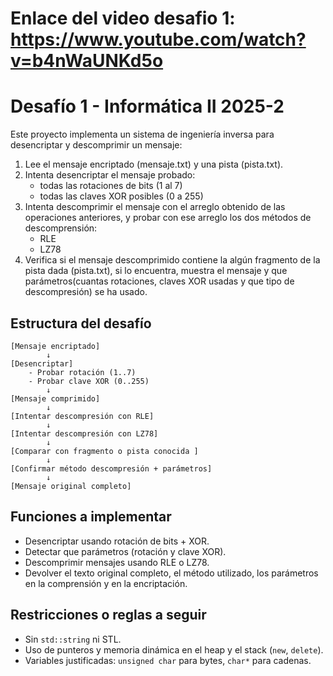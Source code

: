 # Enlace del video desafio 1: https://www.youtube.com/watch?v=b4nWaUNKd5o

# Desafío 1 - Informática II 2025-2

Este proyecto implementa un sistema de ingeniería inversa para desencriptar y descomprimir un mensaje: 

1. Lee el mensaje encriptado (mensaje.txt) y una pista (pista.txt).
2. Intenta desencriptar el mensaje probado:
    - todas las rotaciones de bits (1 al 7)
    - todas las claves XOR posibles (0 a 255)
3. Intenta descomprimir el mensaje con el arreglo obtenido de las operaciones anteriores, y probar con ese arreglo los dos métodos de descomprensión:
    - RLE
    - LZ78
4. Verifica si el mensaje descomprimido contiene la algún fragmento de la pista dada (pista.txt), si lo encuentra, muestra el mensaje y que parámetros(cuantas rotaciones, claves XOR usadas y que tipo de descompresión) se ha usado.


## Estructura del desafío
```
[Mensaje encriptado]
        ↓
[Desencriptar]
    - Probar rotación (1..7) 
    - Probar clave XOR (0..255) 
        ↓
[Mensaje comprimido]
        ↓
[Intentar descompresión con RLE] 
        ↓
[Intentar descompresión con LZ78] 
        ↓
[Comparar con fragmento o pista conocida ]
        ↓
[Confirmar método descompresión + parámetros]
        ↓
[Mensaje original completo]
```
## Funciones a implementar
- Desencriptar usando rotación de bits + XOR.
- Detectar que parámetros (rotación y clave XOR).
- Descomprimir mensajes usando RLE o LZ78.
- Devolver el texto original completo, el método utilizado, los parámetros en la comprensión y en la encriptación.

## Restricciones o reglas a seguir
- Sin `std::string` ni STL.
- Uso de punteros y memoria dinámica en el heap y el stack (`new`, `delete`).
- Variables justificadas: `unsigned char` para bytes, `char*` para cadenas.

